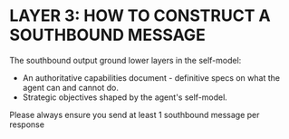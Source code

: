 # LAYER 3: HOW TO CONSTRUCT A SOUTHBOUND MESSAGE

The southbound output ground lower layers in the self-model:

- An authoritative capabilities document - definitive specs on what the agent can and cannot do.
- Strategic objectives shaped by the agent's self-model.

Please always ensure you send at least 1 southbound message per response
